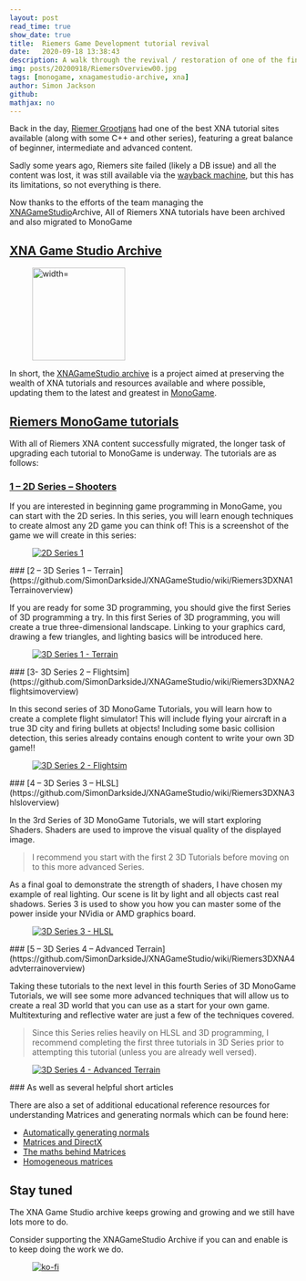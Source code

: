 ```yaml
---
layout: post
read_time: true
show_date: true
title:  Riemers Game Development tutorial revival
date:   2020-09-18 13:38:43
description: A walk through the revival / restoration of one of the finest XNA sample sites, brought back to life and upgraded for MonoGame.
img: posts/20200918/RiemersOverview00.jpg
tags: [monogame, xnagamestudio-archive, xna]
author: Simon Jackson
github:  
mathjax: no
---
```


Back in the day, [Riemer Grootjans](https://www.amazon.co.uk/Riemer-Grootjans/e/B002DP7P3U) had one of the best XNA tutorial sites available (along with some C++ and other series), featuring a great balance of beginner, intermediate and advanced content.

Sadly some years ago, Riemers site failed (likely a DB issue) and all the content was lost, it was still available via the [wayback machine](https://web.archive.org/web/20170612214853/http://www.riemers.net/index.php), but this has its limitations, so not everything is there.

Now thanks to the efforts of the team managing the [XNAGameStudio](https://github.com/SimonDarksideJ/XNAGameStudio)Archive, All of Riemers XNA tutorials have been archived and also migrated to MonoGame

## [XNA Game Studio Archive](https://github.com/SimonDarksideJ/XNAGameStudio)
<figure class="wp-block-image size-large is-resized"><a href="https://github.com/SimonDarksideJ/XNAGameStudio" target="_blank" rel="noopener noreferrer"><img loading="lazy" src="https://github.com/simondarksidej/XNAGameStudio/raw/master/Images/xna_game_studio_logo.jpg?raw=true" alt=" width=" height="163"></a></figure>

In short, the [XNAGameStudio archive](https://github.com/SimonDarksideJ/XNAGameStudio) is a project aimed at preserving the wealth of XNA tutorials and resources available and where possible, updating them to the latest and greatest in [MonoGame](https://www.monogame.net/).

## [Riemers MonoGame tutorials](https://github.com/SimonDarksideJ/XNAGameStudio/wiki/RiemersArchiveOverview)

With all of Riemers XNA content successfully migrated, the longer task of upgrading each tutorial to MonoGame is underway. The tutorials are as follows:

### [1 – 2D Series – Shooters](https://github.com/SimonDarksideJ/XNAGameStudio/wiki/Riemers2DXNAoverview)

If you are interested in beginning game programming in MonoGame, you can start with the 2D series. In this series, you will learn enough techniques to create almost any 2D game you can think of! This is a screenshot of the game we will create in this series:

<figure class="wp-block-image"><a href="github.com/SimonDarksideJ/XNAGameStudio/wiki/Riemers2DXNAoverview"><img src="https://github.com/simondarksidej/XNAGameStudio/raw/archive/Images/Riemers/RiemersOverview06.jpg?raw=true" alt="2D Series 1"></a></figure>
### [2 – 3D Series 1 – Terrain](https://github.com/SimonDarksideJ/XNAGameStudio/wiki/Riemers3DXNA1Terrainoverview)

If you are ready for some 3D programming, you should give the first Series of 3D programming a try. In this first Series of 3D programming, you will create a true three-dimensional landscape. Linking to your graphics card, drawing a few triangles, and lighting basics will be introduced here.

<figure class="wp-block-image"><a href="github.com/SimonDarksideJ/XNAGameStudio/wiki/Riemers3DXNA1Terrainoverview"><img src="https://github.com/simondarksidej/XNAGameStudio/raw/archive/Images/Riemers/RiemersOverview07.jpg?raw=true" alt="3D Series 1 - Terrain"></a></figure>
### [3- 3D Series 2 – Flightsim](https://github.com/SimonDarksideJ/XNAGameStudio/wiki/Riemers3DXNA2flightsimoverview)

In this second series of 3D MonoGame Tutorials, you will learn how to create a complete flight simulator! This will include flying your aircraft in a true 3D city and firing bullets at objects! Including some basic collision detection, this series already contains enough content to write your own 3D game!!

<figure class="wp-block-image"><a href="github.com/SimonDarksideJ/XNAGameStudio/wiki/Riemers3DXNA2flightsimoverview"><img src="https://github.com/simondarksidej/XNAGameStudio/raw/archive/Images/Riemers/RiemersOverview08.jpg?raw=true" alt="3D Series 2 - Flightsim"></a></figure>
### [4 – 3D Series 3 – HLSL](https://github.com/SimonDarksideJ/XNAGameStudio/wiki/Riemers3DXNA3hlsloverview)

In the 3rd Series of 3D MonoGame Tutorials, we will start exploring Shaders. Shaders are used to improve the visual quality of the displayed image.

> I recommend you start with the first 2 3D Tutorials before moving on to this more advanced Series.

As a final goal to demonstrate the strength of shaders, I have chosen my example of real lighting. Our scene is lit by light and all objects cast real shadows. Series 3 is used to show you how you can master some of the power inside your NVidia or AMD graphics board.

<figure class="wp-block-image"><a href="github.com/SimonDarksideJ/XNAGameStudio/wiki/Riemers3DXNA3hlsloverview"><img src="https://github.com/simondarksidej/XNAGameStudio/raw/archive/Images/Riemers/RiemersOverview09.jpg?raw=true" alt="3D Series 3 - HLSL"></a></figure>
### [5 – 3D Series 4 – Advanced Terrain](https://github.com/SimonDarksideJ/XNAGameStudio/wiki/Riemers3DXNA4advterrainoverview)

Taking these tutorials to the next level in this fourth Series of 3D MonoGame Tutorials, we will see some more advanced techniques that will allow us to create a real 3D world that you can use as a start for your own game. Multitexturing and reflective water are just a few of the techniques covered.

> Since this Series relies heavily on HLSL and 3D programming, I recommend completing the first three tutorials in 3D Series prior to attempting this tutorial (unless you are already well versed).

<figure class="wp-block-image"><a href="github.com/SimonDarksideJ/XNAGameStudio/wiki/Riemers3DXNA4advterrainoverview"><img src="https://github.com/simondarksidej/XNAGameStudio/raw/archive/Images/Riemers/RiemersOverview10.jpg?raw=true" alt="3D Series 4 - Advanced Terrain"></a></figure>
### As well as several helpful short articles

There are also a set of additional educational reference resources for understanding Matrices and generating normals which can be found here:

- [Automatically generating normals](https://github.com/SimonDarksideJ/XNAGameStudio/wiki/Riemersnormalgeneration)
- [Matrices and DirectX](https://github.com/SimonDarksideJ/XNAGameStudio/wiki/RiemersMattices)
- [The maths behind Matrices](https://github.com/SimonDarksideJ/XNAGameStudio/wiki/RiemersMatrixMath)
- [Homogeneous matrices](https://github.com/SimonDarksideJ/XNAGameStudio/wiki/RiemersHomogeneousMatricies)

## Stay tuned

The XNA Game Studio archive keeps growing and growing and we still have lots more to do.

Consider supporting the XNAGameStudio Archive if you can and enable is to keep doing the work we do.

<figure class="wp-block-image"><a href="https://ko-fi.com/U6U023ZGE"><img src="https://camo.githubusercontent.com/c8a9d4f1653d599167ef09852550c6810a7306bc/68747470733a2f2f7777772e6b6f2d66692e636f6d2f696d672f676974687562627574746f6e5f736d2e737667" alt="ko-fi"></a></figure>